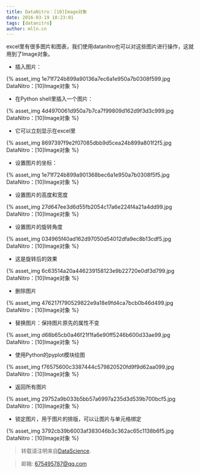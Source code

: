 ```yaml
---
title: DataNitro：[10]Image对象
date: 2016-03-19 18:23:01
tags: [datanitro]
author: mlln.cn
---
```

excel里有很多图片和图表，我们使用datanitro也可以对这些图片进行操作，这就用到了Image对象。

- 插入图片：

{% asset_img 1e71f724b899a90136a7ec6a1e950a7b0308f599.jpg DataNitro：[10]Image对象 %}

- 在Python shell里插入一个图片：

{% asset_img 4d4970061d950a7b7ca7f99809d162d9f3d3c999.jpg DataNitro：[10]Image对象 %}

- 它可以立刻显示在excel里

{% asset_img 8697397f9e2f07085dbb9d5cea24b899a801f2f5.jpg DataNitro：[10]Image对象 %}

- 设置图片的坐标：

{% asset_img 1e71f724b899a901368bec6a1e950a7b0308f5f5.jpg DataNitro：[10]Image对象 %}

- 设置图片的高度和宽度

{% asset_img 27d647ee3d6d55fb2054c17a6e224f4a21a4dd99.jpg DataNitro：[10]Image对象 %}

- 设置图片的旋转角度

{% asset_img 034965f40ad162d97050d54012dfa9ec8b13cdf5.jpg DataNitro：[10]Image对象 %}

- 这是旋转后的效果

{% asset_img 6c63514a20a446239158123e9b22720e0df3d799.jpg DataNitro：[10]Image对象 %}

- 删除图片

{% asset_img 476217f790529822e9a18e9fd4ca7bcb0b46d499.jpg DataNitro：[10]Image对象 %}

- 替换图片：保持图片原先的属性不变

{% asset_img d68b65cb0a46f21f1fa6e90ff5246b600d33ae99.jpg DataNitro：[10]Image对象 %}

- 使用Python的pyplot模块绘图

{% asset_img f76575600c3387444c579820520fd9f9d62aa099.jpg DataNitro：[10]Image对象 %}

- 返回所有图片

{% asset_img 29752a9b033b5bb57a6997a235d3d539b700bcf5.jpg DataNitro：[10]Image对象 %}

- 锁定图片，用于图片的排版，可以让图片与单元格绑定

{% asset_img 3792cb39b6003af383046b3c362ac65c1138b6f5.jpg DataNitro：[10]Image对象 %}

> 转载请注明来自[DataScience](http://mlln.cn).

> 邮箱: 675495787@qq.com 
